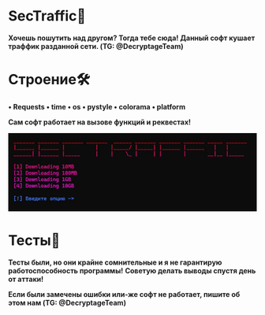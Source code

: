 # SecTraffic🎈
**Хочешь пошутить над другом? Тогда тебе сюда! Данный софт кушает траффик разданной сети. (TG: @DecryptageTeam)**

# Строение🛠
  **• Requests
  • time
  • os
  • pystyle
  • colorama
  • platform**

**Сам софт работает на вызове функций и реквестах!**

![sectrafficM](https://github.com/WolframGit/SecTraffic/blob/main/assets/sectraffic.jpg)

# Тесты🎇
**Тесты были, но они крайне сомнительные и я не гарантирую работоспособность программы!**
**Советую делать выводы спустя день от аттаки!**

**Если были замечены ошибки или-же софт не работает, пишите об этом нам (TG: @DecryptageTeam)**
